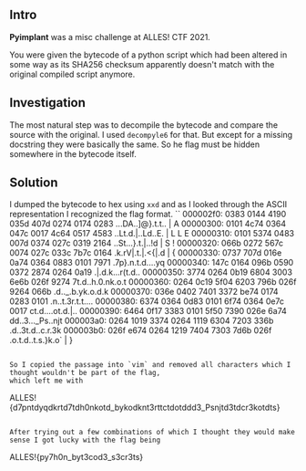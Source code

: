 ## Intro
**Pyimplant** was a misc challenge at ALLES! CTF 2021.  

You were given the bytecode of a python script which had been altered in some way
as its SHA256 checksum apparently doesn't match with the original compiled script anymore.

## Investigation
The most natural step was to decompile the bytecode and compare the source with the original. I used
`decompyle6` for that. But except for a missing docstring they were basically the same. So he flag must
be hidden somewhere in the bytecode itself.

## Solution
I dumped the bytecode to hex using `xxd` and as I looked through the ASCII representation I recognized
the flag format.
``
000002f0: 0383 0144 4190 035d 407d 0274 0174 0283  ...DA..]@}.t.t..    | A
00000300: 0101 4c74 0364 047c 0017 4c64 0517 4583  ..Lt.d.|..Ld..E.    | L L E
00000310: 0101 5374 0483 007d 0374 027c 0319 2164  ..St...}.t.|..!d    | S !
00000320: 066b 0272 567c 0074 027c 033c 7b7c 0164  .k.rV|.t.|.<{|.d    | {
00000330: 0737 707d 016e 0a74 0364 0883 0101 7971  .7p}.n.t.d....yq
00000340: 147c 0164 096b 0590 0372 2874 0264 0a19  .|.d.k...r(t.d..
00000350: 3774 0264 0b19 6804 3003 6e6b 026f 9274  7t.d..h.0.nk.o.t
00000360: 0264 0c19 5f04 6203 796b 026f 9264 066b  .d.._.b.yk.o.d.k
00000370: 036e 0402 7401 3372 be74 0174 0283 0101  .n..t.3r.t.t....
00000380: 6374 0364 0d83 0101 6f74 0364 0e7c 0017  ct.d....ot.d.|..
00000390: 6464 0f17 3383 0101 5f50 7390 026e 6a74  dd..3..._Ps..njt
000003a0: 0264 1019 3374 0264 1119 6304 7203 336b  .d..3t.d..c.r.3k
000003b0: 026f e674 0264 1219 7404 7303 7d6b 026f  .o.t.d..t.s.}k.o`    | }
```

So I copied the passage into `vim` and removed all characters which I thought wouldn't be part of the flag,
which left me with
```
ALLES!{d7pntdyqdkrtd7tdh0nkotd_bykodknt3rttctdotddd3_Psnjtd3tdcr3kotdts}
```

After trying out a few combinations of which I thought they would make sense I got lucky with the flag being
```
ALLES!{py7h0n_byt3cod3_s3cr3ts}
```
